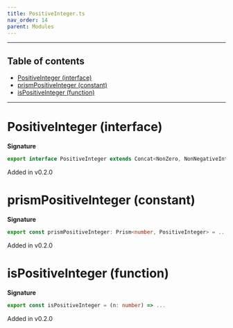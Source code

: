 ```yaml
---
title: PositiveInteger.ts
nav_order: 14
parent: Modules
---
```


---

<h2 class="text-delta">Table of contents</h2>

- [PositiveInteger (interface)](#positiveinteger-interface)
- [prismPositiveInteger (constant)](#prismpositiveinteger-constant)
- [isPositiveInteger (function)](#ispositiveinteger-function)

---

# PositiveInteger (interface)

**Signature**

```ts
export interface PositiveInteger extends Concat<NonZero, NonNegativeInteger> {}
```

Added in v0.2.0

# prismPositiveInteger (constant)

**Signature**

```ts
export const prismPositiveInteger: Prism<number, PositiveInteger> = ...
```

Added in v0.2.0

# isPositiveInteger (function)

**Signature**

```ts
export const isPositiveInteger = (n: number) => ...
```

Added in v0.2.0
